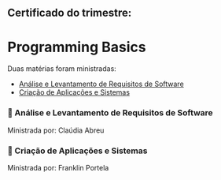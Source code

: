 ## Certificado do trimestre:
# Programming Basics

Duas matérias foram ministradas:
- [Análise e Levantamento de Requisitos de Software](./analise-e-levantamento-de-requisitos-de-software/)
- [Criação de Aplicações e Sistemas](./criacao-de-aplicacoes-e-sistemas//)


### 🔎 Análise e Levantamento de Requisitos de Software
Ministrada por: Claúdia Abreu

### 📱 Criação de Aplicações e Sistemas
Ministrada por: Franklin Portela